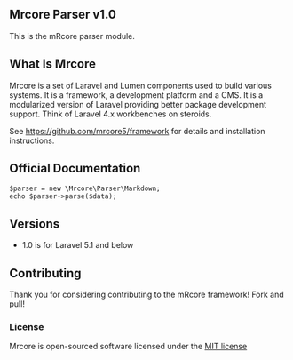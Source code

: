 ## Mrcore Parser v1.0

This is the mRcore parser module.

## What Is Mrcore

Mrcore is a set of Laravel and Lumen components used to build various systems.
It is a framework, a development platform and a CMS.  It is a modularized version of Laravel
providing better package development support.  Think of Laravel 4.x workbenches on steroids.

See https://github.com/mrcore5/framework for details and installation instructions.

## Official Documentation


	$parser = new \Mrcore\Parser\Markdown;
	echo $parser->parse($data);

## Versions

* 1.0 is for Laravel 5.1 and below

## Contributing

Thank you for considering contributing to the mRcore framework!  Fork and pull!

### License

Mrcore is open-sourced software licensed under the [MIT license](http://mreschke.com/license/mit)
